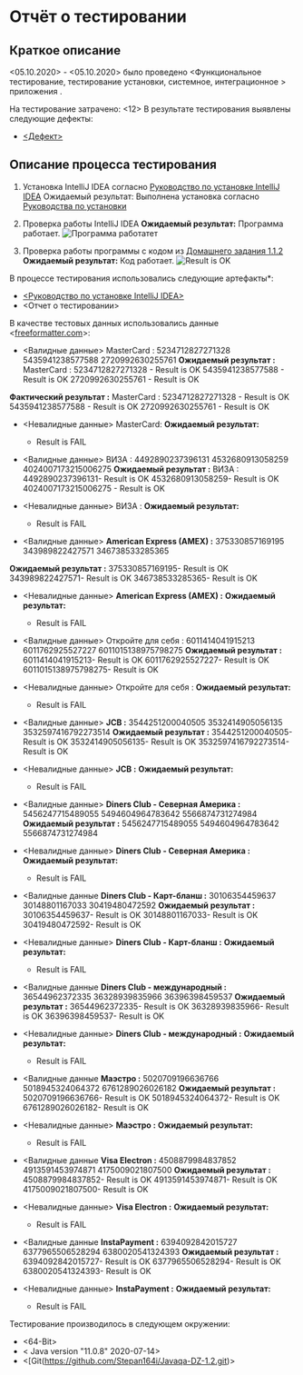 # Отчёт о тестировании <IntelliJ IDEA>

## Краткое описание

<05.10.2020> - <05.10.2020> было проведено <Функциональное тестирование, тестирование установки, системное, интеграционное > приложения <IntelliJ IDEA>.

На тестирование затрачено: <12>
В результате тестирования выявлены следующие дефекты:
* [<Дефект>](https://github.com/Stepan164i/Javaqa-DZ-1.2/issues/1)

## Описание процесса тестирования

1. Установка IntelliJ IDEA согласно [Руководство по установке IntelliJ IDEA](https://github.com/netology-code/javaqa-homeworks/blob/master/intro/idea.md)
Ожидаемый результат:
Выполнена установка согласно [Руководства по установки
](https://github.com/netology-code/javaqa-homeworks/blob/master/intro/idea.md)

2. Проверка работы IntelliJ IDEA
**Ожидаемый результат:**
Программа работает. 
![Программа работатет](https://user-images.githubusercontent.com/69162015/95088988-4acf7f00-072c-11eb-9ec0-2feae3717676.png)

3. Проверка работы программы с кодом из [Домашнего задания 1.1.2](https://github.com/netology-code/javaqa-homeworks/tree/master/intro)
**Ожидаемый результат:**
Код работает.
![Result is OK](https://user-images.githubusercontent.com/69162015/95092480-5f157b00-0730-11eb-9135-bd37897587e7.png)

В процессе тестирования использовались следующие артефакты*:
* [<Руководство по установке IntelliJ IDEA>](https://github.com/netology-code/javaqa-homeworks/blob/master/intro/idea.md)
* <Отчет о тестировании>

В качестве тестовых данных использовались данные <[freeformatter.com](https://www.freeformatter.com/credit-card-number-generator-validator.html)>:
* <Валидные данные>
MasterCard :
5234712827271328
5435941238577588
2720992630255761
**Ожидаемый результат :**
MasterCard :
5234712827271328 - Result is OK
5435941238577588 - Result is OK
2720992630255761 - Result is OK

**Фактический результат :**
MasterCard :
5234712827271328 - Result is OK
5435941238577588 - Result is OK
2720992630255761 - Result is OK

* <Невалидные данные>
MasterCard: 
**Ожидаемый результат:**
  - Result is FAIL

* <Валидные данные>
ВИЗА :
4492890237396131
4532680913058259
4024007173215006275
**Ожидаемый результат :**
ВИЗА :
4492890237396131- Result is OK
4532680913058259- Result is OK
4024007173215006275 - Result is OK
* <Невалидные данные>
ВИЗА : 
**Ожидаемый результат:**
  - Result is FAIL

* <Валидные данные>
**American Express (AMEX) :**
375330857169195
343989822427571
346738533285365

**Ожидаемый результат :**
375330857169195- Result is OK
343989822427571- Result is OK
346738533285365- Result is OK

* <Невалидные данные>
**American Express (AMEX) :**
**Ожидаемый результат:**
  - Result is FAIL

* <Валидные данные>
Откройте для себя :
6011414041915213
6011762925527227
6011015138975798275
**Ожидаемый результат :**
6011414041915213- Result is OK
6011762925527227- Result is OK
6011015138975798275- Result is OK
* <Невалидные данные>
Откройте для себя :
**Ожидаемый результат:**
  - Result is FAIL

* <Валидные данные>
**JCB :**
3544251200040505
3532414905056135
3532597416792273514
**Ожидаемый результат :**
3544251200040505- Result is OK
3532414905056135- Result is OK
3532597416792273514- Result is OK
* <Невалидные данные>
**JCB :**
**Ожидаемый результат:**
  - Result is FAIL

* <Валидные данные>
**Diners Club - Северная Америка :**
5456247715489055
5494604964783642
5566874731274984
**Ожидаемый результат :**
5456247715489055
5494604964783642
5566874731274984
* <Невалидные данные>
**Diners Club - Северная Америка :**
**Ожидаемый результат:**
  - Result is FAIL

* <Валидные данные
**Diners Club - Карт-бланш :**
30106354459637
30148801167033
30419480472592
**Ожидаемый результат :**
30106354459637- Result is OK
30148801167033- Result is OK
30419480472592- Result is OK

* <Невалидные данные>
**Diners Club - Карт-бланш :**
**Ожидаемый результат:**
  - Result is FAIL

* <Валидные данные
**Diners Club - международный :**
36544962372335
36328939835966
36396398459537
**Ожидаемый результат :**
36544962372335- Result is OK
36328939835966- Result is OK
36396398459537- Result is OK
* <Невалидные данные>
**Diners Club - международный :**
**Ожидаемый результат:**
  - Result is FAIL

* <Валидные данные
**Маэстро :**
5020709196636766
5018945324064372
6761289026026182
**Ожидаемый результат :**
5020709196636766- Result is OK
5018945324064372- Result is OK
6761289026026182- Result is OK

* <Невалидные данные>
**Маэстро :**
**Ожидаемый результат:**
  - Result is FAIL

* <Валидные данные
**Visa Electron :**
4508879984837852
4913591453974871
4175009021807500
**Ожидаемый результат :**
4508879984837852- Result is OK
4913591453974871- Result is OK
4175009021807500- Result is OK
* <Невалидные данные>
**Visa Electron :**
**Ожидаемый результат:**
  - Result is FAIL

* <Валидные данные
**InstaPayment :**
6394092842015727
6377965506528294
6380020541324393
**Ожидаемый результат :**
6394092842015727- Result is OK
6377965506528294- Result is OK
6380020541324393- Result is OK

* <Невалидные данные>
**InstaPayment :**
**Ожидаемый результат:**
  - Result is FAIL


Тестирование производилось в следующем окружении:
* <64-Bit>
* < Java version "11.0.8" 2020-07-14>
* <[Git(https://github.com/Stepan164i/Javaqa-DZ-1.2.git)>